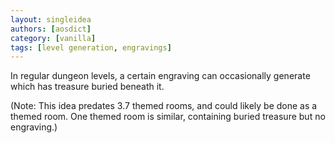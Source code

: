 ```yaml
---
layout: singleidea
authors: [aosdict]
category: [vanilla]
tags: [level generation, engravings]
---
```

In regular dungeon levels, a certain engraving can occasionally generate which
has treasure buried beneath it.

(Note: This idea predates 3.7 themed rooms, and could likely be done as a themed
room. One themed room is similar, containing buried treasure but no engraving.)
